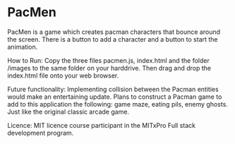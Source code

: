 # PacMen

PacMen is a game which creates pacman characters that bounce around the screen. There is a button to add a character and a button to start the animation.

How to Run: Copy the three files pacmen.js, index.html and the folder /images to the same folder on your harddrive. Then drag and drop the index.html file onto your web browser.

Future functionality: Implementing collision between the Pacman entities would make an entertaining update. Plans to construct a Pacman game to add to this application the following: game maze, eating pils, enemy ghosts. Just like the original classic arcade game.

Licence: MIT licence 
course participant in the MITxPro Full stack development program.
